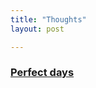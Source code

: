 ```yaml
---
title: "Thoughts"
layout: post

---
```


### [Perfect days](https://szkaifeng.github.io/_posts/20240318_PerfectDays.md)  





